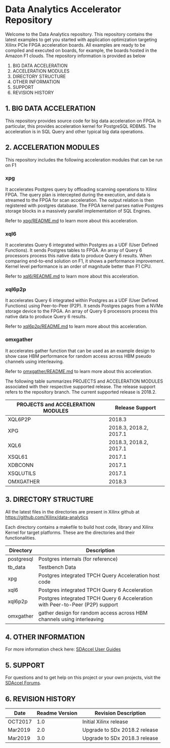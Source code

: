 Data Analytics Accelerator Repository
====================================

Welcome to the Data Analytics repository. This repository contains the latest examples to get you started with application optimization targeting Xilinx PCIe FPGA acceleration boards. All examples are ready to be compiled and executed on boards, for example, the boards hosted in the Amazon F1 clouds. The repository information is provided as below

1. BIG DATA ACCELERATION
2. ACCELERATION MODULES
3. DIRECTORY STRUCTURE
4. OTHER INFORMATION
5. SUPPORT
6. REVISION HISTORY


## 1. BIG DATA ACCELERATION
This repository provides source code for big data acceleration on FPGA. In particular, this provides acceleration kernel for PostgreSQL RDBMS. The acceleration is in SQL Query and other typical big data operations.

## 2. ACCELERATION MODULES

This repository includes the following acceleration modules that can be run on F1

### xpg

It accelerates Postgres query by offloading scanning operations to Xilinx FPGA. The query plan is intercepted during the execution, and data is streamed to the FPGA for scan acceleration. The output relation is then registered with postgres database. The FPGA kernel parses native Postgres storage blocks in a massively parallel implementation of SQL Engines.

Refer to [xpg/README.md](https://github.com/Xilinx/data-analytics/blob/master/xpg/README.md) to learn more about this acceleration.

### xql6

It accelerates Query 6 integrated within Postgres as a UDF (User Defined Functions). It sends Postgres tables to FPGA. An array of Query 6 processors process this native data to produce Query 6 results. When comparing end-to-end solution on F1, it shows a performance improvement. Kernel level performance is an order of magnitude better than F1 CPU.

Refer to [xql6/README.md](https://github.com/Xilinx/data-analytics/blob/master/xql6/README.md) to learn more about this acceleration.

### xql6p2p

It accelerates Query 6 integrated within Postgres as a UDF (User Defined Functions) using Peer-to-Peer (P2P). It sends Postgres pages from a NVMe storage device to the FPGA. An array of Query 6 processors process this native data to produce Query 6 results.

Refer to [xql6p2p/README.md](https://github.com/Xilinx/data-analytics/blob/master/xql6p2p/README.md) to learn more about this acceleration.

### omxgather

It accelerates gather function that can be used as an example design to show case HBM performance for random access across HBM pseudo channels using interleaving.

Refer to [omxgather/README.md](https://github.com/Xilinx/data-analytics/blob/master/omxgather/README.md) to learn more about this acceleration.


The following table summarizes PROJECTS and ACCELERATION MODULES associated with their respective supported release. The release support refers to the repository branch. The current supported release is 2018.2.

PROJECTS and ACCELERATION MODULES  | Release Support
-----------------------------------|------------------
XQL6P2P                            | 2018.3
XPG                                | 2018.3, 2018.2, 2017.1
XQL6                               | 2018.3, 2018.2, 2017.1
XSQL61                             | 2017.1
XDBCONN                            | 2017.1
XSQLUTILS                          | 2017.1
OMXGATHER                          | 2018.3

## 3. DIRECTORY STRUCTURE

All the latest files in the directories are present in Xilinx github at https://github.com/Xilinx/data-analytics

Each directory contains a makefile to build host code, library and Xilinx Kernel for target platforms. These are the directories and their functionalities.

Directory    | Description
-------------|----------------------------------------------------------------------------
postgresql   | Postgres internals (for reference)
tb_data      | Testbench Data
xpg          | Postgres integrated TPCH Query Acceleration host code
xql6         | Postgres integrated TPCH Query 6 Acceleration
xql6p2p      | Postgres integrated TPCH Query 6 Acceleration with Peer-to-Peer (P2P) support
omxgather    | gather design for random access across HBM channels using interleaving 

## 4. OTHER INFORMATION

For more information check here:
[SDAccel User Guides](https://www.xilinx.com/support/documentation/sw_manuals/xilinx2018_2/ug1023-sdaccel-user-guide.pdf)

## 5. SUPPORT
For questions and to get help on this project or your own projects, visit the [SDAccel Forums](https://forums.xilinx.com).

## 6. REVISION HISTORY

Date    | Readme Version | Revision Description
--------|----------------|-------------------------
OCT2017 | 1.0            | Initial Xilinx release
Mar2019 | 2.0            | Upgrade to SDx 2018.2 release
Mar2019 | 3.0            | Upgrade to SDx 2018.3 release


